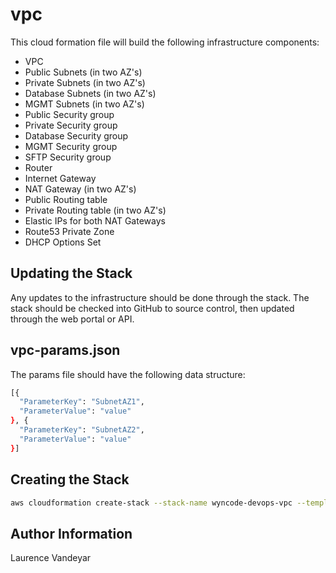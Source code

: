vpc
=========

This cloud formation file will build the following infrastructure components:

- VPC
- Public Subnets (in two AZ's)
- Private Subnets (in two AZ's)
- Database Subnets (in two AZ's)
- MGMT Subnets (in two AZ's)
- Public Security group
- Private Security group
- Database Security group
- MGMT Security group
- SFTP Security group
- Router
- Internet Gateway
- NAT Gateway (in two AZ's)
- Public Routing table
- Private Routing table (in two AZ's)
- Elastic IPs for both NAT Gateways
- Route53 Private Zone
- DHCP Options Set

Updating the Stack
------------

Any updates to the infrastructure should be done through the stack. The stack should be checked into GitHub to source control, then updated through the web portal or API.

vpc-params.json
------------

The params file should have the following data structure:

```sh
[{
  "ParameterKey": "SubnetAZ1",
  "ParameterValue": "value"
}, {
  "ParameterKey": "SubnetAZ2",
  "ParameterValue": "value"
}]

```

Creating the Stack
------------
```sh
aws cloudformation create-stack --stack-name wyncode-devops-vpc --template-body file://vpc.json --parameters file://vpc-params.json --profile wyncode-devops
```

Author Information
------------------

Laurence Vandeyar
